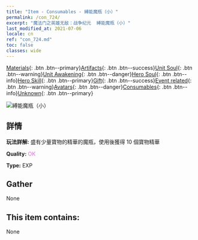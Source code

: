 ```yaml
---
title: "Item - Consumables - 縛能魔瓶（小）"
permalink: /con_724/
excerpt: "魔法门之英雄无敌：战争纪元  縛能魔瓶（小）"
last_modified_at: 2021-07-06
locale: cn
ref: "con_724.md"
toc: false
classes: wide
---
```

 [Materials](/ItemsCN/){: .btn .btn--primary}[Artifacts](/ItemsCN/Artifacts/){: .btn .btn--success}[Unit Soul](/ItemsCN/UnitSoul/){: .btn .btn--warning}[Unit Awakening](/ItemsCN/UnitAwakening/){: .btn .btn--danger}[Hero Soul](/ItemsCN/HeroSoul/){: .btn .btn--info}[Hero Skill](/ItemsCN/HeroSkill/){: .btn .btn--primary}[Gift](/ItemsCN/Gift/){: .btn .btn--success}[Event related](/ItemsCN/Events/){: .btn .btn--warning}[Avatars](/ItemsCN/Avatars/){: .btn .btn--danger}[Consumables](/ItemsCN/Consumables/){: .btn .btn--info}[Unknown](/ItemsCN/Unknown/){: .btn .btn--primary}

 ![縛能魔瓶（小）](/images/t/i_520.png)

## 詳情
 **玩法詳解:** 盛有少量寶物的精華的魔瓶，使用後獲得 10 個寶物精華

 **Quality:** <span style="color: #DA70D6">OK</span>

 **Type:** EXP

## Gather

  None

## This item contains:

  None

